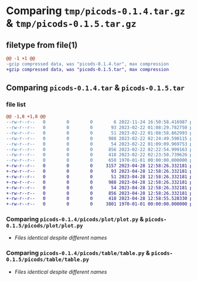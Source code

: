 # Comparing `tmp/picods-0.1.4.tar.gz` & `tmp/picods-0.1.5.tar.gz`

## filetype from file(1)

```diff
@@ -1 +1 @@
-gzip compressed data, was "picods-0.1.4.tar", max compression
+gzip compressed data, was "picods-0.1.5.tar", max compression
```

## Comparing `picods-0.1.4.tar` & `picods-0.1.5.tar`

### file list

```diff
@@ -1,8 +1,8 @@
--rw-r--r--   0        0        0        6 2022-11-24 16:50:58.416987 picods-0.1.4/README.md
--rw-r--r--   0        0        0       93 2023-02-22 01:08:29.782750 picods-0.1.4/picods/__init__.py
--rw-r--r--   0        0        0       51 2023-02-22 01:08:58.862993 picods-0.1.4/picods/plot/__init__.py
--rw-r--r--   0        0        0      988 2023-02-22 02:24:49.590115 picods-0.1.4/picods/plot/plot.py
--rw-r--r--   0        0        0       54 2023-02-22 01:09:09.969753 picods-0.1.4/picods/table/__init__.py
--rw-r--r--   0        0        0      856 2023-02-22 02:22:54.999163 picods-0.1.4/picods/table/table.py
--rw-r--r--   0        0        0      418 2023-02-22 02:23:50.739626 picods-0.1.4/pyproject.toml
--rw-r--r--   0        0        0      650 1970-01-01 00:00:00.000000 picods-0.1.4/PKG-INFO
+-rw-r--r--   0        0        0     3157 2023-04-28 12:58:26.332181 picods-0.1.5/README.md
+-rw-r--r--   0        0        0       93 2023-04-28 12:58:26.332181 picods-0.1.5/picods/__init__.py
+-rw-r--r--   0        0        0       51 2023-04-28 12:58:26.332181 picods-0.1.5/picods/plot/__init__.py
+-rw-r--r--   0        0        0      988 2023-04-28 12:58:26.332181 picods-0.1.5/picods/plot/plot.py
+-rw-r--r--   0        0        0       54 2023-04-28 12:58:26.332181 picods-0.1.5/picods/table/__init__.py
+-rw-r--r--   0        0        0      856 2023-04-28 12:58:26.332181 picods-0.1.5/picods/table/table.py
+-rw-r--r--   0        0        0      418 2023-04-28 12:58:55.528330 picods-0.1.5/pyproject.toml
+-rw-r--r--   0        0        0     3801 1970-01-01 00:00:00.000000 picods-0.1.5/PKG-INFO
```

### Comparing `picods-0.1.4/picods/plot/plot.py` & `picods-0.1.5/picods/plot/plot.py`

 * *Files identical despite different names*

### Comparing `picods-0.1.4/picods/table/table.py` & `picods-0.1.5/picods/table/table.py`

 * *Files identical despite different names*

